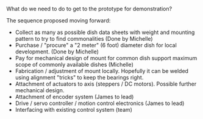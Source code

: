 What do we need to do to get to the prototype for demonstration?

The sequence proposed moving forward:
- Collect as many as possible dish data sheets with weight and mounting pattern to try to find commonalities (Done by Michelle)
- Purchase / "procure" a "2 meter" (6 foot) diameter dish for local development. (Done by Michelle)
- Pay for mechanical design of mount for common dish support maximum scope of commonly available dishes (Michelle)
- Fabrication / adjustment of mount locally. Hopefully it can be welded using alignment "tricks" to keep the bearings right.
- Attachment of actuators to axis (steppers / DC motors). Possible further mechanical design.
- Attachment of encoder system  (James to lead)
- Drive / servo controller / motion control electronics (James to lead)
- Interfacing with existing control system (team)
